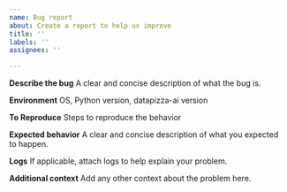 ```yaml
---
name: Bug report
about: Create a report to help us improve
title: ''
labels: ''
assignees: ''

---
```


**Describe the bug**
A clear and concise description of what the bug is.

**Environment**
OS, Python version, datapizza-ai version

**To Reproduce**
Steps to reproduce the behavior

**Expected behavior**
A clear and concise description of what you expected to happen.

**Logs**
If applicable, attach logs to help explain your problem.

**Additional context**
Add any other context about the problem here.
